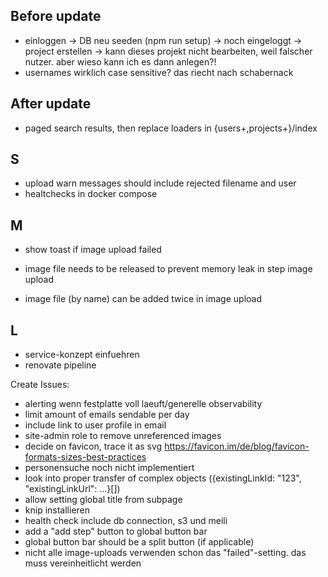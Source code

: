 ## Before update

- einloggen -> DB neu seeden (npm run setup) -> noch eingeloggt -> project erstellen -> kann dieses projekt nicht bearbeiten, weil falscher nutzer. aber wieso kann ich es dann anlegen?!
- usernames wirklich case sensitive? das riecht nach schabernack

## After update

- paged search results, then replace loaders in {users+,projects+}/index

## S

- upload warn messages should include rejected filename and user
- healtchecks in docker compose

## M

- show toast if image upload failed

- image file needs to be released to prevent memory leak in step image upload
- image file (by name) can be added twice in image upload

## L

- service-konzept einfuehren
- renovate pipeline

Create Issues:

- alerting wenn festplatte voll laeuft/generelle observability
- limit amount of emails sendable per day
- include link to user profile in email
- site-admin role to remove unreferenced images
- decide on favicon, trace it as svg https://favicon.im/de/blog/favicon-formats-sizes-best-practices
- personensuche noch nicht implementiert
- look into proper transfer of complex objects ({existingLinkId: "123", "existingLinkUrl": ...}[])
- allow setting global title from subpage
- knip installieren
- health check include db connection, s3 und meili
- add a "add step" button to global button bar
- global button bar should be a split button (if applicable)
- nicht alle image-uploads verwenden schon das "failed"-setting. das muss vereinheitlicht werden
